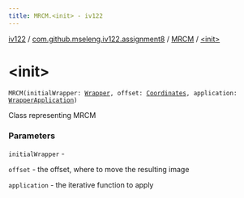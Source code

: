 ```yaml
---
title: MRCM.<init> - iv122
---
```


[iv122](../../index.md) / [com.github.mseleng.iv122.assignment8](../index.md) / [MRCM](index.md) / [&lt;init&gt;](.)

# &lt;init&gt;

`MRCM(initialWrapper: `[`Wrapper`](../-wrapper/index.md)`, offset: `[`Coordinates`](../../com.github.mseleng.iv122.util/-coordinates/index.md)`, application: `[`WrapperApplication`](../-wrapper-application.md)`)`

Class representing MRCM

### Parameters

`initialWrapper` -

`offset` - the offset, where to move the resulting image

`application` - the iterative function to apply